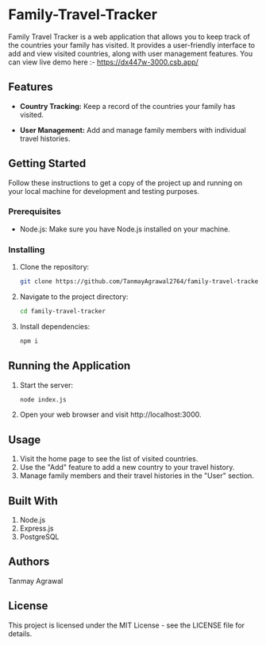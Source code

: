 # Family-Travel-Tracker

Family Travel Tracker is a web application that allows you to keep track of the countries your family has visited. It provides a user-friendly interface to add and view visited countries, along with user management features.
You can view live demo here :- https://dx447w-3000.csb.app/

## Features

- **Country Tracking:** Keep a record of the countries your family has visited.

- **User Management:** Add and manage family members with individual travel histories.

## Getting Started

Follow these instructions to get a copy of the project up and running on your local machine for development and testing purposes.

### Prerequisites

- Node.js: Make sure you have Node.js installed on your machine.

### Installing

1. Clone the repository:

   ```bash
   git clone https://github.com/TanmayAgrawal2764/family-travel-tracker.git
2. Navigate to the project directory:
   ```bash
   cd family-travel-tracker
3. Install dependencies:
   ```bash
   npm i
   
## Running the Application
1. Start the server:
   ```bash
   node index.js
2. Open your web browser and visit http://localhost:3000.

## Usage
1. Visit the home page to see the list of visited countries.
2. Use the "Add" feature to add a new country to your travel history.
3. Manage family members and their travel histories in the "User" section.

## Built With
1. Node.js
2. Express.js
3. PostgreSQL

## Authors
Tanmay Agrawal

## License
This project is licensed under the MIT License - see the LICENSE file for details.
